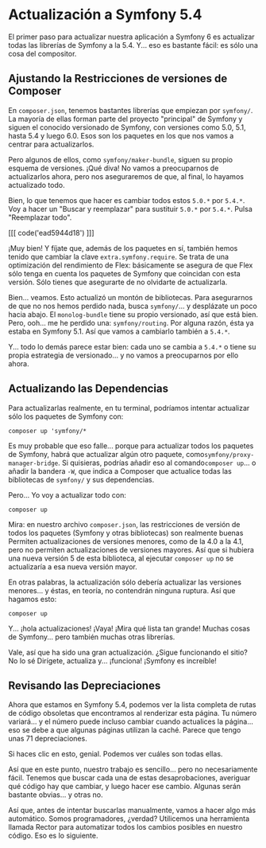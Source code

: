 # Actualización a Symfony 5.4

El primer paso para actualizar nuestra aplicación a Symfony 6 es actualizar todas las librerías de Symfony a la 5.4. Y... eso es bastante fácil: es sólo una cosa del compositor.

## Ajustando la Restricciones de versiones de Composer

En `composer.json`, tenemos bastantes librerías que empiezan por `symfony/`. La mayoría de ellas forman parte del proyecto "principal" de Symfony y siguen el conocido versionado de Symfony, con versiones como 5.0, 5.1, hasta 5.4 y luego 6.0. Esos son los paquetes en los que nos vamos a centrar para actualizarlos.

Pero algunos de ellos, como `symfony/maker-bundle`, siguen su propio esquema de versiones. ¡Qué diva! No vamos a preocuparnos de actualizarlos ahora, pero nos aseguraremos de que, al final, lo hayamos actualizado todo.

Bien, lo que tenemos que hacer es cambiar todos estos `5.0.*` por `5.4.*`. Voy a hacer un "Buscar y reemplazar" para sustituir `5.0.*` por `5.4.*`. Pulsa "Reemplazar todo".

[[[ code('ead5944d18') ]]]

¡Muy bien! Y fíjate que, además de los paquetes en sí, también hemos tenido que cambiar la clave `extra.symfony.require`. Se trata de una optimización del rendimiento de Flex: básicamente se asegura de que Flex sólo tenga en cuenta los paquetes de Symfony que coincidan con esta versión. Sólo tienes que asegurarte de no olvidarte de actualizarla.

Bien... veamos. Esto actualizó un montón de bibliotecas. Para asegurarnos de que no nos hemos perdido nada, busca `symfony/`... y desplázate un poco hacia abajo. El `monolog-bundle` tiene su propio versionado, así que está bien. Pero, ooh... me he perdido una: `symfony/routing`. Por alguna razón, ésta ya estaba en Symfony 5.1. Así que vamos a cambiarlo también a `5.4.*`.

Y... todo lo demás parece estar bien: cada uno se cambia a `5.4.*` o tiene su propia estrategia de versionado... y no vamos a preocuparnos por ello ahora.

## Actualizando las Dependencias

Para actualizarlas realmente, en tu terminal, podríamos intentar actualizar sólo los paquetes de Symfony con:

```terminal
composer up 'symfony/*
```

Es muy probable que eso falle... porque para actualizar todos los paquetes de Symfony, habrá que actualizar algún otro paquete, como`symfony/proxy-manager-bridge`. Si quisieras, podrías añadir eso al comando`composer up`... o añadir la bandera `-W`, que indica a Composer que actualice todas las bibliotecas de `symfony/` y sus dependencias.

Pero... Yo voy a actualizar todo con:

```terminal
composer up
```

Mira: en nuestro archivo `composer.json`, las restricciones de versión de todos los paquetes (Symfony y otras bibliotecas) son realmente buenas Permiten actualizaciones de versiones menores, como de la 4.0 a la 4.1, pero no permiten actualizaciones de versiones mayores. Así que si hubiera una nueva versión 5 de esta biblioteca, al ejecutar `composer up` no se actualizaría a esa nueva versión mayor.

En otras palabras, la actualización sólo debería actualizar las versiones menores... y éstas, en teoría, no contendrán ninguna ruptura. Así que hagamos esto:

```terminal
composer up
```

Y... ¡hola actualizaciones! ¡Vaya! ¡Mira qué lista tan grande! Muchas cosas de Symfony... pero también muchas otras librerías.

Vale, así que ha sido una gran actualización. ¿Sigue funcionando el sitio? No lo sé Dirígete, actualiza y... ¡funciona! ¡Symfony es increíble!

## Revisando las Depreciaciones

Ahora que estamos en Symfony 5.4, podemos ver la lista completa de rutas de código obsoletas que encontramos al renderizar esta página. Tu número variará... y el número puede incluso cambiar cuando actualices la página... eso se debe a que algunas páginas utilizan la caché. Parece que tengo unas 71 depreciaciones.

Si haces clic en esto, genial. Podemos ver cuáles son todas ellas.

Así que en este punto, nuestro trabajo es sencillo... pero no necesariamente fácil. Tenemos que buscar cada una de estas desaprobaciones, averiguar qué código hay que cambiar, y luego hacer ese cambio. Algunas serán bastante obvias... y otras no.

Así que, antes de intentar buscarlas manualmente, vamos a hacer algo más automático. Somos programadores, ¿verdad? Utilicemos una herramienta llamada Rector para automatizar todos los cambios posibles en nuestro código. Eso es lo siguiente.